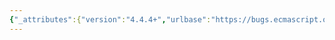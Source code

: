 ```yaml
---
{"_attributes":{"version":"4.4.4+","urlbase":"https://bugs.ecmascript.org/","maintainer":"dherman@mozilla.com"},"bug":{"bug_id":2864,"creation_ts":"2014-05-13 20:13:00 -0700","short_desc":"UnicodeEscapeSequence and Contextual Keywords","delta_ts":"2014-06-16 16:10:22 -0700","product":"Draft for 6th Edition","component":"technical issue","version":"Rev 24: April 27, 2014 Draft","rep_platform":"All","op_sys":"All","bug_status":"RESOLVED","resolution":"FIXED","priority":"Normal","bug_severity":"minor","everconfirmed":true,"reporter":{"uid":"zenparsing","name":"Kevin Smith"},"assigned_to":{"uid":"allen","name":"Allen Wirfs-Brock"},"long_desc":[{"commentid":8407,"comment_count":0,"who":{"uid":"zenparsing","name":"Kevin Smith"},"bug_when":"2014-05-13 20:13:11 -0700","thetext":"In 11.6.2, we have:\n\n\"Code point in a ReservedWord can not be expressed by a \\ UnicodeEscapeSequence\"\n\nbut there appears to be no such restriction for contextual keywords.  Is this intentional?\n\nThanks!"},{"commentid":8413,"comment_count":1,"who":{"uid":"allen","name":"Allen Wirfs-Brock"},"bug_when":"2014-05-14 10:24:50 -0700","thetext":"Contextual keys are expressed in the grammar as literal character sequences that do not include unicode escape sequences. The same is true of ReservedWord.  In all places where unicode escapes are allowed (summarized in the NOTE in clause 10), they are explicitly enumerated by the grammar.\n\nIt's probably best to turn the text you quote in 11.6.2 into a NOTE so that it doesn't carry any implication that it might not apply to contextual keywords,"},{"commentid":8488,"comment_count":2,"who":{"uid":"zenparsing","name":"Kevin Smith"},"bug_when":"2014-05-15 04:35:33 -0700","thetext":"Got it.  I agree that changing that text into a note would probably be helpful to the reader.\n\nThanks!"},{"commentid":8512,"comment_count":3,"who":{"uid":"allen","name":"Allen Wirfs-Brock"},"bug_when":"2014-05-15 15:56:32 -0700","thetext":"fixed in rev25 editor's draft"},{"commentid":9012,"comment_count":4,"who":{"uid":"allen","name":"Allen Wirfs-Brock"},"bug_when":"2014-06-16 16:10:22 -0700","thetext":"fixed in rev25 editor's draft"}]}}
---
```

